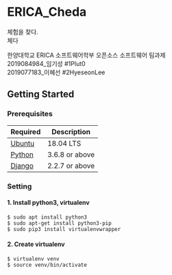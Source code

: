 # ERICA_Cheda
체험을 찾다.<br/>
체다

한양대학교 ERICA 소프트웨어학부 오픈소스 소프트웨어 팀과제<br/>
2019084984_임기성 #1PIut0<br/>
2019077183_이혜선 #2HyeseonLee<br/>


## Getting Started

### Prerequisites

Required | Description
--|--
[Ubuntu](https://ubuntu.com/) | 18.04 LTS
[Python](https://www.python.org/downloads/) | 3.6.8 or above 
[Django](https://www.djangoproject.com/) | 2.2.7 or above

### Setting
#### 1. Install python3, virtualenv
```
$ sudo apt install python3
$ sudo apt-get install python3-pip
$ sudo pip3 install virtualenvwrapper
```

#### 2. Create virtualenv
```
$ virtualenv venv
$ source venv/bin/activate
```
<!-- Django is installed in virtualenv. So you have to make python virtaul environment. Then activate it. -->


